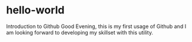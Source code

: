 # hello-world
Introduction to Github
Good Evening, this is my first usage of Github and I am looking forward to developing my skillset with this utility.
